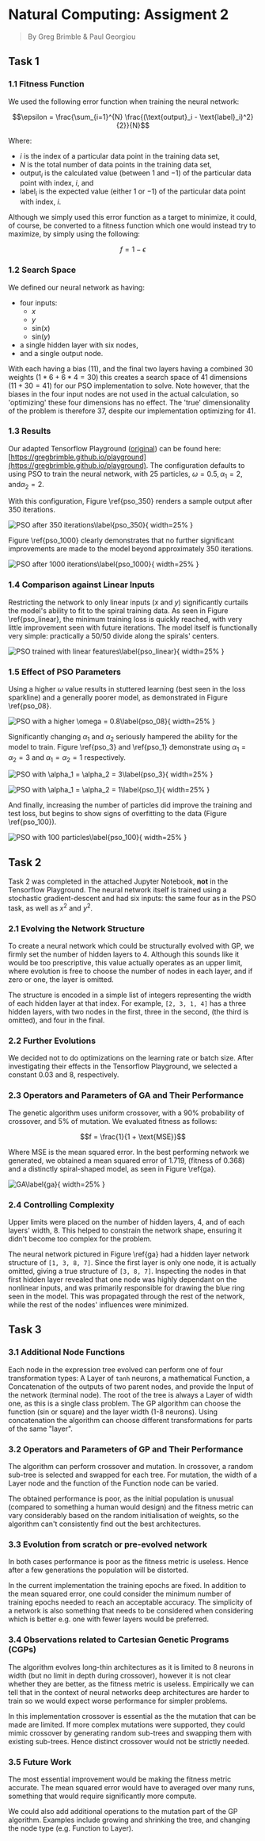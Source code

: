 # Natural Computing: Assigment 2

> By Greg Brimble & Paul Georgiou

## Task 1

### 1.1 Fitness Function

We used the following error function when training the neural network:

$$\epsilon = \frac{\sum_{i=1}^{N} \frac{(\text{output}_i - \text{label}_i)^2}{2}}{N}$$

Where:

- $i$ is the index of a particular data point in the training data set,
- $N$ is the total number of data points in the training data set,
- $\text{output}_i$ is the calculated value (between $1$ and $-1$) of the particular data point with index, $i$, and
- $\text{label}_i$ is the expected value (either $1$ or $-1$) of the particular data point with index, $i$.

Although we simply used this error function as a target to minimize, it could, of course, be converted to a fitness function which one would instead try to maximize, by simply using the following:

$$f = 1 - \epsilon$$

### 1.2 Search Space

We defined our neural network as having:

- four inputs:
  - $x$
  - $y$
  - $\text{sin}(x)$
  - $\text{sin}(y)$
- a single hidden layer with six nodes,
- and a single output node.

With each having a bias (11), and the final two layers having a combined 30 weights ($1 * 6 + 6 * 4 = 30$) this creates a search space of 41 dimensions ($11 + 30 = 41$) for our PSO implementation to solve. Note however, that the biases in the four input nodes are not used in the actual calculation, so 'optimizing' these four dimensions has no effect. The 'true' dimensionality of the problem is therefore 37, despite our implementation optimizing for 41.

### 1.3 Results

Our adapted Tensorflow Playground ([original](https://playground.tensorflow.org/)) can be found here: [https://gregbrimble.github.io/playground](https://gregbrimble.github.io/playground). The configuration defaults to using PSO to train the neural network, with 25 particles, $\omega = 0.5, \alpha_1 = 2, \text{and} \alpha_2 = 2$.

With this configuration, Figure \ref{pso_350} renders a sample output after 350 iterations.

![PSO after 350 iterations\label{pso_350}](./assets/pso_25_05_2_2_350.png){ width=25% }

Figure \ref{pso_1000} clearly demonstrates that no further significant improvements are made to the model beyond approximately 350 iterations.

![PSO after 1000 iterations\label{pso_1000}](./assets/pso_25_05_2_2_1000.png){ width=25% }

### 1.4 Comparison against Linear Inputs

Restricting the network to only linear inputs ($x$ and $y$) significantly curtails the model's ability to fit to the spiral training data. As seen in Figure \ref{pso_linear}, the minimum training loss is quickly reached, with very little improvement seen with future iterations. The model itself is functionally very simple: practically a 50/50 divide along the spirals' centers.

![PSO trained with linear features\label{pso_linear}](./assets/pso_25_05_2_2_350_linear.png){ width=25% }

### 1.5 Effect of PSO Parameters

Using a higher $\omega$ value results in stuttered learning (best seen in the loss sparkline) and a generally poorer model, as demonstrated in Figure \ref{pso_08}.

![PSO with a higher $\omega = 0.8$\label{pso_08}](./assets/pso_25_08_2_2_350.png){ width=25% }

Significantly changing $\alpha_1$ and $\alpha_2$ seriously hampered the ability for the model to train. Figure \ref{pso_3} and \ref{pso_1} demonstrate using $\alpha_1 = \alpha_2 = 3$ and $\alpha_1 = \alpha_2 = 1$ respectively.

![PSO with $\alpha_1 = \alpha_2 = 3$\label{pso_3}](./assets/pso_25_05_3_3_350.png){ width=25% }

![PSO with $\alpha_1 = \alpha_2 = 1$\label{pso_1}](./assets/pso_25_05_1_1_350.png){ width=25% }

And finally, increasing the number of particles did improve the training and test loss, but begins to show signs of overfitting to the data (Figure \ref{pso_100}).

![PSO with 100 particles\label{pso_100}](./assets/pso_100_05_2_2_350.png){ width=25% }

## Task 2

Task 2 was completed in the attached Jupyter Notebook, **not** in the Tensorflow Playground. The neural network itself is trained using a stochastic gradient-descent and had six inputs: the same four as in the PSO task, as well as $x^2$ and $y^2$.

### 2.1 Evolving the Network Structure

To create a neural network which could be structurally evolved with GP, we firmly set the number of hidden layers to 4. Although this sounds like it would be too prescriptive, this value actually operates as an upper limit, where evolution is free to choose the number of nodes in each layer, and if zero or one, the layer is omitted.

The structure is encoded in a simple list of integers representing the width of each hidden layer at that index. For example,
`[2, 3, 1, 4]` has a three hidden layers, with two nodes in the first, three in the second, (the third is omitted), and four in the final.

### 2.2 Further Evolutions

We decided not to do optimizations on the learning rate or batch size. After investigating their effects in the Tensorflow Playground, we selected a constant 0.03 and 8, respectively.

### 2.3 Operators and Parameters of GA and Their Performance

The genetic algorithm uses uniform crossover, with a 90% probability of crossover, and 5% of mutation. We evaluated fitness as follows:

$$f = \frac{1}{1 + \text{MSE}}$$

Where MSE is the mean squared error. In the best performing network we generated, we obtained a mean squared error of 1.719, (fitness of 0.368) and a distinctly spiral-shaped model, as seen in Figure \ref{ga}.

![GA\label{ga}](./assets/ga.png){ width=25% }

### 2.4 Controlling Complexity

Upper limits were placed on the number of hidden layers, 4, and of each layers' width, 8. This helped to constrain the network shape, ensuring it didn't become too complex for the problem.

The neural network pictured in Figure \ref{ga} had a hidden layer network structure of `[1, 3, 8, 7]`. Since the first layer is only one node, it is actually omitted, giving a true structure of `[3, 8, 7]`. Inspecting the nodes in that first hidden layer revealed that one node was highly dependant on the nonlinear inputs, and was primarily responsible for drawing the blue ring seen in the model. This was propagated through the rest of the network, while the rest of the nodes' influences were minimized.

## Task 3

### 3.1 Additional Node Functions

Each node in the expression tree evolved can perform one of four transformation types: A Layer of `tanh` neurons, a mathematical Function, a Concatenation of the outputs of two parent nodes, and provide the Input of the network (terminal node). The root of the tree is always a Layer of width one, as this is a single class problem. The GP algorithm can choose the function (sin or square) and the layer width (1-8 neurons). Using concatenation the algorithm can choose different transformations for parts of the same "layer".

### 3.2 Operators and Parameters of GP and Their Performance

The algorithm can perform crossover and mutation. In crossover, a random sub-tree is selected and swapped for each tree. For mutation, the width of a Layer node and the function of the Function node can be varied.

The obtained performance is poor, as the initial population is unusual (compared to something a human would design) and the fitness metric can vary considerably based on the random initialisation of weights, so the algorithm can't consistently find out the best architectures.

### 3.3 Evolution from scratch or pre-evolved network

In both cases performance is poor as the fitness metric is useless. Hence after a few generations the population will be distorted.

In the current implementation the training epochs are fixed. In addition to the mean squared error, one could consider the minimum number of training epochs needed to reach an acceptable accuracy. The simplicity of a network is also something that needs to be considered when considering which is better e.g. one with fewer layers would be preferred.

### 3.4 Observations related to Cartesian Genetic Programs (CGPs)

The algorithm evolves long-thin architectures as it is limited to 8 neurons in width (but no limit in depth during crossover), however it is not clear whether they are better, as the fitness metric is useless. Empirically we can tell that in the context of neural networks deep architectures are harder to train so we would expect worse performance for simpler problems.

In this implementation crossover is essential as the the mutation that can be made are limited. If more complex mutations were supported, they could mimic crossover by generating random sub-trees and swapping them with existing sub-trees. Hence distinct crossover would not be strictly needed.

### 3.5 Future Work

The most essential improvement would be making the fitness metric accurate. The mean squared error would have to averaged over many runs, something that would require significantly more compute.

We could also add additional operations to the mutation part of the GP algorithm. Examples include growing and shrinking the tree, and changing the node type (e.g. Function to Layer).
